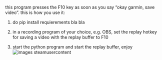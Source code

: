 this program presses the F10 key as soon as you say “okay garmin, save video”. this is how you use it:

1. do pip install requierements bla bla

2. in a recording program of your choice, e.g. OBS, set the replay hotkey for saving a video with the replay buffer to F10

3. start the python program and start the replay buffer, enjoy
![images steamusercontent](https://github.com/user-attachments/assets/40c44eef-c375-47a6-9d6b-f35c7a5ce96d)
